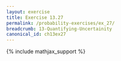 ```yaml
---
layout: exercise
title: Exercise 13.27
permalink: /probability-exercises/ex_27/
breadcrumb: 13-Quantifying-Uncertainity
canonical_id: ch13ex27
---
```


{% include mathjax_support %}
